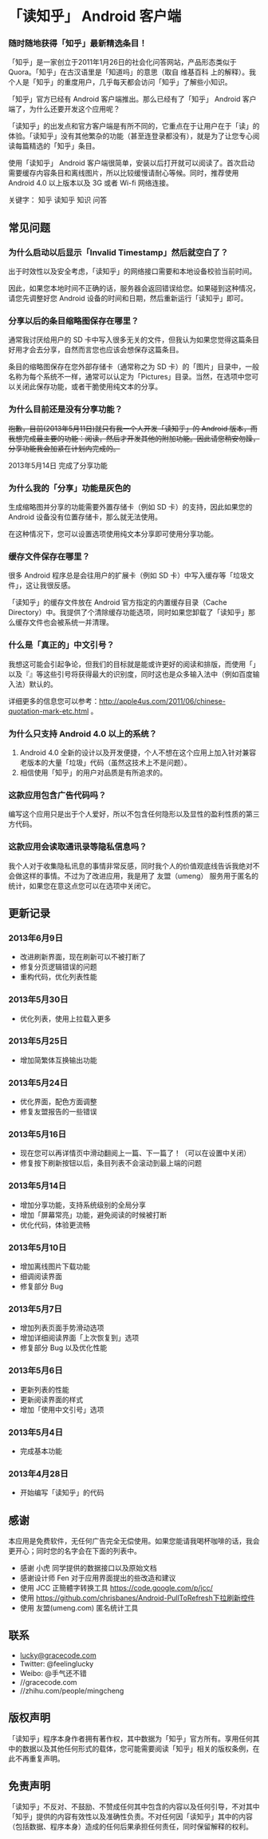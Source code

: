 # 「读知乎」 Android 客户端

### 随时随地获得「知乎」最新精选条目！

「知乎」是一家创立于2011年1月26日的社会化问答网站，产品形态类似于Quora。「知乎」在古汉语里是「知道吗」的意思（取自 维基百科 上的解释）。我个人是「知乎」的重度用户，几乎每天都会访问「知乎」了解些小知识。

「知乎」官方已经有 Android 客户端推出。那么已经有了「知乎」 Android 客户端了，为什么还要开发这个应用呢？

「读知乎」的出发点和官方客户端是有所不同的，它重点在于让用户在于「读」的体验。「读知乎」没有其他繁杂的功能（甚至连登录都没有），就是为了让您专心阅读每篇精选的「知乎」条目。

使用「读知乎」 Android 客户端很简单，安装以后打开就可以阅读了。首次启动需要缓存内容条目和离线图片，所以比较缓慢请耐心等候。同时，推荐使用 Android 4.0 以上版本以及 3G 或者 Wi-fi 网络连接。

关键字： 知乎 读知乎 知识 问答




## 常见问题

### 为什么启动以后显示「Invalid Timestamp」然后就空白了？

出于时效性以及安全考虑，「读知乎」的网络接口需要和本地设备校验当前时间。

因此，如果您本地时间不正确的话，服务器会返回错误给您。如果碰到这种情况，请您先调整好您 Android 设备的时间和日期，然后重新运行「读知乎」即可。


### 分享以后的条目缩略图保存在哪里？

通常我讨厌给用户的 SD 卡中写入很多无关的文件，但我认为如果您觉得这篇条目好用才会去分享，自然而言您也应该会想保存这篇条目。

条目的缩略图保存在您外部存储卡（通常称之为 SD 卡）的「图片」目录中，一般名称为每个系统不一样，通常可以认定为「Pictures」目录。当然，在选项中您可以关闭此保存功能，或者干脆使用纯文本的分享。

### 为什么目前还是没有分享功能？

<del>抱歉，目前(2013年5月11日)就只有我一个人开发「读知乎」的 Android 版本，而我想完成最主要的功能：阅读，然后才开发其他的附加功能。因此请您稍安勿躁，分享功能我会加紧在计划内完成的。</del>

2013年5月14日 完成了分享功能

### 为什么我的「分享」功能是灰色的

生成缩略图并分享的功能需要外置存储卡（例如 SD 卡）的支持，因此如果您的 Android 设备没有位置存储卡，那么就无法使用。

在这种情况下，您可以设置选项使用纯文本分享即可使用分享功能。

### 缓存文件保存在哪里？

很多 Android 程序总是会往用户的扩展卡（例如 SD 卡）中写入缓存等「垃圾文件」，这让我很反感。

「读知乎」的缓存文件放在 Android 官方指定的内置缓存目录（Cache Directory）中。我提供了个清除缓存功能选项，同时如果您卸载了「读知乎」那么缓存文件也会被系统一并清理。

### 什么是「真正的」中文引号？

我想这可能会引起争论，但我们的目标就是能或许更好的阅读和排版，而使用「」以及『』等这些引号将获得最大的识别度，同时这也是众多输入法中（例如百度输入法）默认的。

详细更多的信息您可以参考：http://apple4us.com/2011/06/chinese-quotation-mark-etc.html 。

### 为什么只支持 Android 4.0 以上的系统？

1. Android 4.0 全新的设计以及开发便捷，个人不想在这个应用上加入针对兼容老版本的大量「垃圾」代码（虽然这技术上不是问题）。
2. 相信使用「知乎」的用户对品质是有所追求的。

### 这款应用包含广告代码吗？

编写这个应用只是出于个人爱好，所以不包含任何隐形以及显性的盈利性质的第三方代码。

### 这款应用会读取通讯录等隐私信息吗？

我个人对于收集隐私讯息的事情非常反感，同时我个人的价值观底线告诉我绝对不会做这样的事情。不过为了改进应用，我是用了 友盟（umeng） 服务用于匿名的统计，如果您在意这点您可以在选项中关闭它。


## 更新记录

### 2013年6月9日

* 改进刷新界面，现在刷新可以不被打断了
* 修复分页逻辑错误的问题
* 重构代码，优化列表性能

### 2013年5月30日

* 优化列表，使用上拉载入更多

### 2013年5月25日

* 增加简繁体互换输出功能

### 2013年5月24日

* 优化界面，配色方面调整
* 修复友盟报告的一些错误

### 2013年5月16日

* 现在您可以再详情页中滑动翻阅上一篇、下一篇了！（可以在设置中关闭）
* 修复按下刷新按钮以后，条目列表不会滚动到最上端的问题

### 2013年5月14日

* 增加分享功能，支持系统级别的全局分享
* 增加「屏幕常亮」功能，避免阅读的时候被打断
* 优化代码，体验更流畅

### 2013年5月10日

* 增加离线图片下载功能
* 细调阅读界面
* 修复部分 Bug

### 2013年5月7日

* 增加列表页面手势滑动选项
* 增加详细阅读界面「上次恢复到」选项
* 修复部分 Bug 以及优化性能

### 2013年5月6日

* 更新列表的性能
* 更新阅读界面的样式
* 增加「使用中文引号」选项

### 2013年5月4日

* 完成基本功能

### 2013年4月28日

* 开始编写「读知乎」的代码


## 感谢

本应用是免费软件，无任何广告完全无偿使用。如果您能请我喝杯咖啡的话，我会更开心；同时您的名字会在下面的列表中。

* 感谢 小虎 同学提供的数据接口以及原始文档
* 感谢设计师 Fen 对于应用界面提出的些改造和建议
* 使用 JCC 正簡體字转换工具 https://code.google.com/p/jcc/
* 使用 https://github.com/chrisbanes/Android-PullToRefresh下拉刷新控件
* 使用 友盟(umeng.com) 匿名统计工具

## 联系

* lucky@gracecode.com
* Twitter: @feelinglucky
* Weibo: @手气还不错
* //gracecode.com
* //zhihu.com/people/mingcheng


## 版权声明

「读知乎」程序本身作者拥有著作权，其中数据为「知乎」官方所有。享用任何其中的数据以及其他任何形式的载体，您可能需要阅读「知乎」相关的版权条例，在此不再重复声明。


## 免责声明

「读知乎」不反对、不鼓励、不赞成任何其中包含的内容以及任何引导，不对其中「知乎」提供的内容有效性以及准确性负责。不对任何因「读知乎」其中的内容（包括数据、程序本身）造成的任何后果承担任何责任，同时保留解释的权利。

